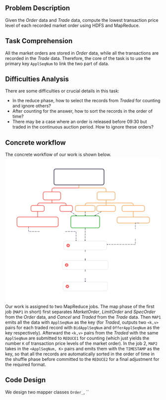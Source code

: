 ## Problem Description
Given the *Order* data and *Trade* data, compute the lowest transaction price level of each recorded market order using HDFS and MapReduce. 
 
## Task Comprehension
All the market orders are stored in *Order* data, while all the transactions are recorded in the *Trade* data.
Therefore, the core of the task is to use the primary key `ApplSeqNum` to link the two part of data.

## Difficulties Analysis
There are some difficulties or crucial details in this task:
+ In the reduce phase, how to select the records from *Traded* for counting and ignore others?
+ After counting for the answer, how to sort the records in the order of time?
+ There may be a case where an order is released before 09:30 but traded in the continuous auction period. How to ignore these orders?

## Concrete workflow
The concrete workflow of our work is shown below. 
![](Workflow.svg)
Our work is assigned to two MapReduce jobs. The map phase of the first job (`MAP1` in short) first separates *MarketOrder*, *LimitOrder* and *SpecOrder* from the *Order* data, and *Cancel* and *Traded* from the *Trade* data. Then `MAP1` emits all the data with `ApplSeqNum` as the key (for *Traded*, outputs two `<k,v>` pairs for each traded record with `BidApplSeqNum` and `OfferApplSeqNum` as the key respectively). Afterward the `<k,v>` pairs from the *Traded* with the same `ApplSeqNum` are submitted to `REDUCE1` for counting (which just yields the number `K` of transaction price levels of the market order). In the job 2, `MAP2` takes in the `<ApplSeqNum, K>` pairs and emits them with the `TIMESTAMP` as the key, so that all the records are automatically sorted in the order of time in the shuffle phase before committed to the `REDUCE2` for a final adjustment for the required format.



## Code Design
We design two mapper classes `Order_`, ``